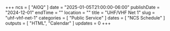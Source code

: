 +++
ncs = [ "AI0Q" ]
date = "2025-01-05T21:00:00-06:00"
publishDate = "2024-12-01"
endTime = ""
location = ""
title = "UHF/VHF Net 1"
slug = "uhf-vhf-net-1"
categories = [ "Public Service" ]
dates = [ "NCS Schedule" ]
outputs = [ "HTML", "Calendar" ]
updates = 0
+++
